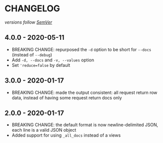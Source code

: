 # CHANGELOG
*versions follow [SemVer](http://semver.org)*

## 4.0.0 - 2020-05-11
* BREAKING CHANGE: repurposed the `-d` option to be short for `--docs` (instead of `--debug`)
* Add `-d, --docs` and `-v, --values` option
* Set `'reduce=false` by default

## 3.0.0 - 2020-01-17
* BREAKING CHANGE: made the output consistent: all request return row data, instead of having some request return docs only

## 2.0.0 - 2020-01-17
* BREAKING CHANGE: the default format is now newline-delimited JSON, each line is a valid JSON object
* Added support for using `_all_docs` instead of a views
